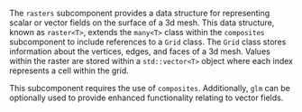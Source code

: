 The `rasters` subcomponent provides a data structure for representing scalar or vector fields on the surface of a 3d mesh. This data structure, known as `raster<T>`, extends the `many<T>` class within the `composites` subcomponent to include references to a `Grid` class. The `Grid` class stores information about the vertices, edges, and faces of a 3d mesh. Values within the raster are stored within a `std::vector<T>` object where each index represents a cell within the grid. 

This subcomponent requires the use of `composites`. Additionally, `glm` can be optionally used to provide enhanced functionality relating to vector fields.